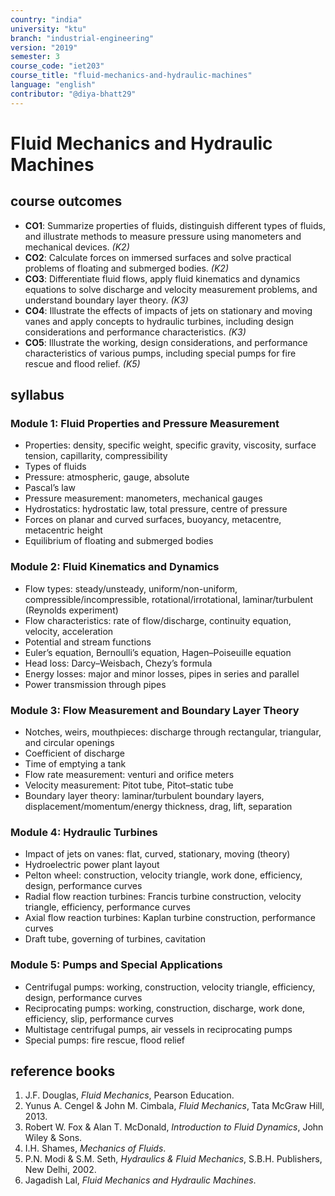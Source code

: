 ```yaml
---
country: "india"
university: "ktu"
branch: "industrial-engineering"
version: "2019"
semester: 3
course_code: "iet203"
course_title: "fluid-mechanics-and-hydraulic-machines"
language: "english"
contributor: "@diya-bhatt29"
---
```


# Fluid Mechanics and Hydraulic Machines

## course outcomes

- **CO1**: Summarize properties of fluids, distinguish different types of fluids, and illustrate methods to measure pressure using manometers and mechanical devices. *(K2)*
- **CO2**: Calculate forces on immersed surfaces and solve practical problems of floating and submerged bodies. *(K2)*
- **CO3**: Differentiate fluid flows, apply fluid kinematics and dynamics equations to solve discharge and velocity measurement problems, and understand boundary layer theory. *(K3)*
- **CO4**: Illustrate the effects of impacts of jets on stationary and moving vanes and apply concepts to hydraulic turbines, including design considerations and performance characteristics. *(K3)*
- **CO5**: Illustrate the working, design considerations, and performance characteristics of various pumps, including special pumps for fire rescue and flood relief. *(K5)*

## syllabus

### Module 1: Fluid Properties and Pressure Measurement

- Properties: density, specific weight, specific gravity, viscosity, surface tension, capillarity, compressibility
- Types of fluids
- Pressure: atmospheric, gauge, absolute
- Pascal’s law
- Pressure measurement: manometers, mechanical gauges
- Hydrostatics: hydrostatic law, total pressure, centre of pressure
- Forces on planar and curved surfaces, buoyancy, metacentre, metacentric height
- Equilibrium of floating and submerged bodies

### Module 2: Fluid Kinematics and Dynamics

- Flow types: steady/unsteady, uniform/non-uniform, compressible/incompressible, rotational/irrotational, laminar/turbulent (Reynolds experiment)
- Flow characteristics: rate of flow/discharge, continuity equation, velocity, acceleration
- Potential and stream functions
- Euler’s equation, Bernoulli’s equation, Hagen–Poiseuille equation
- Head loss: Darcy–Weisbach, Chezy’s formula
- Energy losses: major and minor losses, pipes in series and parallel
- Power transmission through pipes

### Module 3: Flow Measurement and Boundary Layer Theory

- Notches, weirs, mouthpieces: discharge through rectangular, triangular, and circular openings
- Coefficient of discharge
- Time of emptying a tank
- Flow rate measurement: venturi and orifice meters
- Velocity measurement: Pitot tube, Pitot–static tube
- Boundary layer theory: laminar/turbulent boundary layers, displacement/momentum/energy thickness, drag, lift, separation

### Module 4: Hydraulic Turbines

- Impact of jets on vanes: flat, curved, stationary, moving (theory)
- Hydroelectric power plant layout
- Pelton wheel: construction, velocity triangle, work done, efficiency, design, performance curves
- Radial flow reaction turbines: Francis turbine construction, velocity triangle, efficiency, performance curves
- Axial flow reaction turbines: Kaplan turbine construction, performance curves
- Draft tube, governing of turbines, cavitation

### Module 5: Pumps and Special Applications

- Centrifugal pumps: working, construction, velocity triangle, efficiency, design, performance curves
- Reciprocating pumps: working, construction, discharge, work done, efficiency, slip, performance curves
- Multistage centrifugal pumps, air vessels in reciprocating pumps
- Special pumps: fire rescue, flood relief

## reference books

1. J.F. Douglas, *Fluid Mechanics*, Pearson Education.  
2. Yunus A. Cengel & John M. Cimbala, *Fluid Mechanics*, Tata McGraw Hill, 2013.  
3. Robert W. Fox & Alan T. McDonald, *Introduction to Fluid Dynamics*, John Wiley & Sons.  
4. I.H. Shames, *Mechanics of Fluids*.  
5. P.N. Modi & S.M. Seth, *Hydraulics & Fluid Mechanics*, S.B.H. Publishers, New Delhi, 2002.  
6. Jagadish Lal, *Fluid Mechanics and Hydraulic Machines*.  
